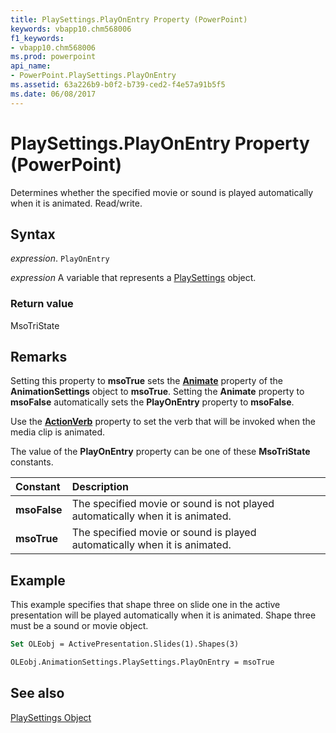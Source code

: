 ```yaml
---
title: PlaySettings.PlayOnEntry Property (PowerPoint)
keywords: vbapp10.chm568006
f1_keywords:
- vbapp10.chm568006
ms.prod: powerpoint
api_name:
- PowerPoint.PlaySettings.PlayOnEntry
ms.assetid: 63a226b9-b0f2-b739-ced2-f4e57a91b5f5
ms.date: 06/08/2017
---
```



# PlaySettings.PlayOnEntry Property (PowerPoint)

Determines whether the specified movie or sound is played automatically when it is animated. Read/write.


## Syntax

 _expression_. `PlayOnEntry`

 _expression_ A variable that represents a [PlaySettings](./PowerPoint.PlaySettings.md) object.


### Return value

MsoTriState


## Remarks

Setting this property to  **msoTrue** sets the **[Animate](PowerPoint.AnimationSettings.Animate.md)** property of the **AnimationSettings** object to **msoTrue**. Setting the **Animate** property to **msoFalse** automatically sets the **PlayOnEntry** property to **msoFalse**.

Use the  **[ActionVerb](PowerPoint.ActionSetting.ActionVerb.md)** property to set the verb that will be invoked when the media clip is animated.

The value of the  **PlayOnEntry** property can be one of these **MsoTriState** constants.



|**Constant**|**Description**|
|:-----|:-----|
|**msoFalse**|The specified movie or sound is not played automatically when it is animated.|
|**msoTrue**| The specified movie or sound is played automatically when it is animated.|

## Example

This example specifies that shape three on slide one in the active presentation will be played automatically when it is animated. Shape three must be a sound or movie object.


```vb
Set OLEobj = ActivePresentation.Slides(1).Shapes(3)

OLEobj.AnimationSettings.PlaySettings.PlayOnEntry = msoTrue
```


## See also


[PlaySettings Object](PowerPoint.PlaySettings.md)

